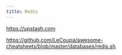```yaml
---
title: Redis
---
```


https://upstash.com

https://github.com/LeCoupa/awesome-cheatsheets/blob/master/databases/redis.sh
